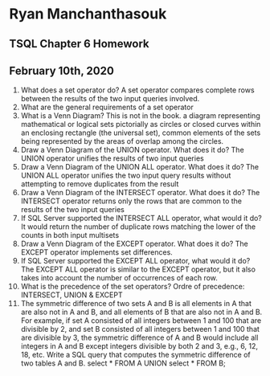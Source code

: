 # Ryan Manchanthasouk
## TSQL Chapter 6 Homework
## February 10th, 2020
1. What does a set operator do?
A set operator compares complete rows between the results of the two input queries involved.
1. What are the general requirements of a set operator
1. What is a Venn Diagram? This is not in the book.
a diagram representing mathematical or logical sets pictorially as circles or closed curves within an enclosing rectangle (the universal set), common elements of the sets being represented by the areas of overlap among the circles.
1. Draw a Venn Diagram of the UNION operator. What does it do?
The UNION operator unifies the results of two input queries
1. Draw a Venn Diagram of the UNION ALL operator. What does it do?
The UNION ALL operator unifies the two input query results without attempting to remove duplicates
from the result
1. Draw a Venn Diagram of the INTERSECT operator. What does it do?
The INTERSECT operator returns only the rows that are common to the results of the two input queries
1. If SQL Server supported the INTERSECT ALL operator, what would it do?
It would return the number of duplicate rows matching the lower of the
counts in both input multisets
1. Draw a Venn Diagram of the EXCEPT operator. What does it do?
The EXCEPT operator implements set differences.
1. If SQL Server supported the EXCEPT ALL operator, what would it do?
The EXCEPT ALL operator is similar to the EXCEPT operator, but it also takes into account the number of
occurrences of each row.
1. What is the precedence of the set operators?
Ordre of precedence: INTERSECT, UNION & EXCEPT
1. The symmetric difference of two sets A and B is all elements in A that are also not in A and B, and all
elements of B that are also not in A and B. For example, if set A consisted of all integers between 1 and
100 that are divisible by 2, and set B consisted of all integers between 1 and 100 that are divisible by
3, the symmetric difference of A and B would include all integers in A and B except integers divisible
by both 2 and 3, e.g., 6, 12, 18, etc. Write a SQL query that computes the symmetric difference of two
tables A and B.
select *
FROM A
UNION
select *
FROM B;
